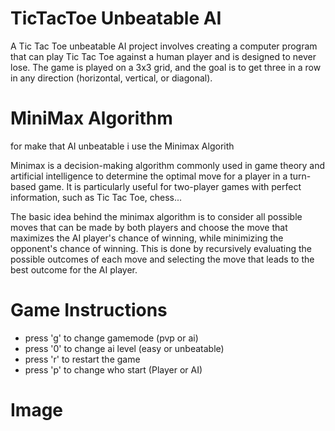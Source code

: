 # TicTacToe Unbeatable AI
A Tic Tac Toe unbeatable AI project involves creating a computer program that can play Tic Tac Toe against a human player and is designed to never lose.
The game is played on a 3x3 grid, and the goal is to get three in a row in any direction (horizontal, vertical, or diagonal).

# MiniMax Algorithm
for make that AI unbeatable i use the Minimax Algorith

Minimax is a decision-making algorithm commonly used in game theory and artificial intelligence to determine the optimal move for a player in a turn-based game. It is particularly useful for two-player games with perfect information, such as Tic Tac Toe, chess...

The basic idea behind the minimax algorithm is to consider all possible moves that can be made by both players and choose the move that maximizes the AI player's chance of winning, while minimizing the opponent's chance of winning. This is done by recursively evaluating the possible outcomes of each move and selecting the move that leads to the best outcome for the AI player.

# Game Instructions
- press 'g' to change gamemode (pvp or ai)
- press '0' to change ai level (easy or unbeatable)
- press 'r' to restart the game
- press 'p' to change who start (Player or AI)

# Image



